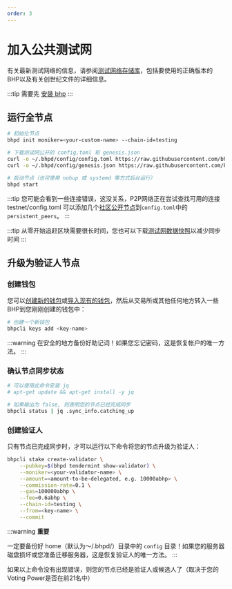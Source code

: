 ```yaml
---
order: 3
---
```


# 加入公共测试网
有关最新测试网络的信息，请参阅[测试网络存储库](#TODO)，包括要使用的正确版本的BHP以及有关创世纪文件的详细信息。

:::tip
需要先 [安装 bhp](install-bhp.md)
:::

## 运行全节点

```bash
# 初始化节点
bhpd init moniker=<your-custom-name> --chain-id=testing

# 下载测试网公开的 config.toml 和 genesis.json
curl -o ~/.bhpd/config/config.toml https://raw.githubusercontent.com/bhpnet/launch/master/testnet/config.toml
curl -o ~/.bhpd/config/genesis.json https://raw.githubusercontent.com/bhpnet/launch/master/testnet/genesis.json

# 启动节点（也可使用 nohup 或 systemd 等方式后台运行）
bhpd start
```

:::tip
您可能会看到一些连接错误，这没关系，P2P网络正在尝试查找可用的连接
testnet/config.toml
可以添加几个[社区公开节点](https://github.com/bhpnet/launch/blob/master/testnet/community-peers.md)到`config.toml`中的`persistent_peers`。
:::

:::tip
从零开始追赶区块需要很长时间，您也可以下载[测试网数据快照](#TODO)以减少同步时间
:::

## 升级为验证人节点

### 创建钱包

您可以[创建新的钱包](../cli-client/keys.md#创建密钥)或[导入现有的钱包](../cli-client/keys.md#通过助记词恢复密钥)，然后从交易所或其他任何地方转入一些BHP到您刚刚创建的钱包中：

```bash
# 创建一个新钱包
bhpcli keys add <key-name>
```

:::warning
在安全的地方备份好助记词！如果您忘记密码，这是恢复帐户的唯一方法。
:::

### 确认节点同步状态

```bash
# 可以使用此命令安装 jq
# apt-get update && apt-get install -y jq

# 如果输出为 false, 则表明您的节点已经完成同步
bhpcli status | jq .sync_info.catching_up
```

### 创建验证人

只有节点已完成同步时，才可以运行以下命令将您的节点升级为验证人：

```bash
bhpcli stake create-validator \
    --pubkey=$(bhpd tendermint show-validator) \
    --moniker=<your-validator-name> \
    --amount=<amount-to-be-delegated, e.g. 10000abhp> \
    --commission-rate=0.1 \
    --gas=100000abhp \
    --fee=0.6abhp \
    --chain-id=testing \
    --from=<key-name> \
    --commit
```

:::warning
**重要**

一定要备份好 home（默认为〜/.bhpd/）目录中的 `config` 目录！如果您的服务器磁盘损坏或您准备迁移服务器，这是恢复验证人的唯一方法。
:::

如果以上命令没有出现错误，则您的节点已经是验证人或候选人了（取决于您的Voting Power是否在前21名中）